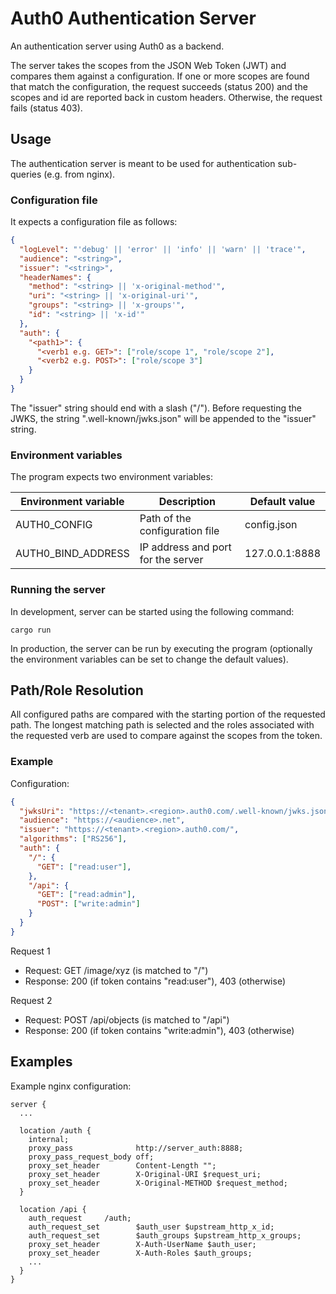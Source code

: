 # Auth0 Authentication Server
An authentication server using Auth0 as a backend.

The server takes the scopes from the JSON Web Token (JWT) and compares them against a configuration.
If one or more scopes are found that match the configuration, the request succeeds (status 200) and the scopes and id are reported back in custom headers.
Otherwise, the request fails (status 403).

## Usage
The authentication server is meant to be used for authentication sub-queries (e.g. from nginx).

### Configuration file
It expects a configuration file as follows:

```json
{
  "logLevel": "'debug' || 'error' || 'info' || 'warn' || 'trace'",
  "audience": "<string>",
  "issuer": "<string>",
  "headerNames": {
    "method": "<string> || 'x-original-method'",
    "uri": "<string> || 'x-original-uri'",
    "groups": "<string> || 'x-groups'",
    "id": "<string> || 'x-id'"
  },
  "auth": {
    "<path1>": {
      "<verb1 e.g. GET>": ["role/scope 1", "role/scope 2"],
      "<verb2 e.g. POST>": ["role/scope 3"]
    }
  }
}
```
The "issuer" string should end with a slash ("/").
Before requesting the JWKS, the string ".well-known/jwks.json" will be appended to the "issuer" string.

### Environment variables
The program expects two environment variables:

| Environment variable | Description | Default value |
| --- | --- | --- |
| AUTH0_CONFIG | Path of the configuration file | config.json |
| AUTH0_BIND_ADDRESS | IP address and port for the server | 127.0.0.1:8888 |

### Running the server

In development, server can be started using the following command:

```shell
cargo run
```

In production, the server can be run by executing the program (optionally the environment variables can be set to change the default values).

## Path/Role Resolution
All configured paths are compared with the starting portion of the requested path.
The longest matching path is selected and the roles associated with the requested verb are used to compare against the scopes from the token.

### Example
Configuration:
```json
{
  "jwksUri": "https://<tenant>.<region>.auth0.com/.well-known/jwks.json",
  "audience": "https://<audience>.net",
  "issuer": "https://<tenant>.<region>.auth0.com/",
  "algorithms": ["RS256"],
  "auth": {
    "/": {
      "GET": ["read:user"],
    },
    "/api": {
      "GET": ["read:admin"],
      "POST": ["write:admin"]
    }
  }
}
```
Request 1
  * Request: GET /image/xyz (is matched to "/")
  * Response: 200 (if token contains "read:user"), 403 (otherwise)

Request 2
  * Request: POST /api/objects (is matched to "/api")
  * Response: 200 (if token contains "write:admin"), 403 (otherwise)

## Examples
Example nginx configuration:
```
server {
  ...

  location /auth {
    internal;
    proxy_pass              http://server_auth:8888;
    proxy_pass_request_body off;
    proxy_set_header        Content-Length "";
    proxy_set_header        X-Original-URI $request_uri;
    proxy_set_header        X-Original-METHOD $request_method;
  }

  location /api {
    auth_request     /auth;
    auth_request_set        $auth_user $upstream_http_x_id;
    auth_request_set        $auth_groups $upstream_http_x_groups;
    proxy_set_header        X-Auth-UserName $auth_user;
    proxy_set_header        X-Auth-Roles $auth_groups;
    ...
  }
}
```
